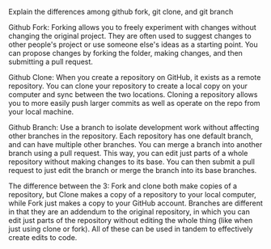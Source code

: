 Explain the differences among github fork, git clone, and git branch

Github Fork:
Forking allows you to freely experiment with changes without changing the original project. They are often used to suggest changes to other people's project or use someone else's ideas as a starting point. You can propose changes by forking the folder, making changes, and then submitting a pull request.

Github Clone:
When you create a repository on GitHub, it exists as a remote repository. You can clone your repository to create a local copy on your computer and sync between the two locations. Cloning a repository allows you to more easily push larger commits as well as operate on the repo from your local machine.

Github Branch:
Use a branch to isolate development work without affecting other branches in the repository. Each repository has one default branch, and can have multiple other branches. You can merge a branch into another branch using a pull request. This way, you can edit just parts of a whole repository without making changes to its base. You can then submit a pull request to just edit the branch or merge the branch into its base branches.

The difference between the 3:
Fork and clone both make copies of a repository, but Clone makes a copy of a repository to your local computer, while Fork just makes a copy to your GitHub account. Branches are different in that they are an addendum to the original repository, in which you can edit just parts of the repository without editing the whole thing (like when just using clone or fork). All of these can be used in tandem to effectively create edits to code. 
